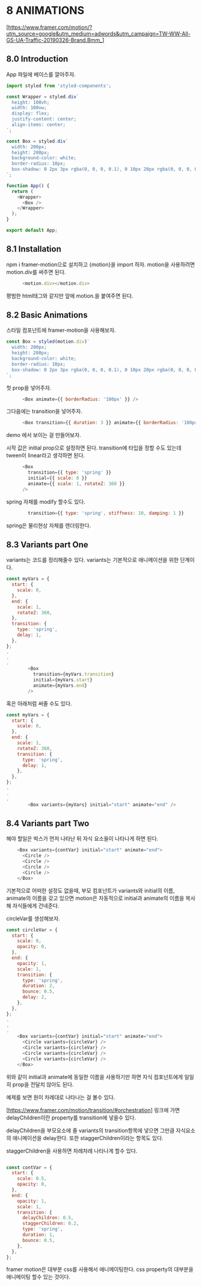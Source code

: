 # 8 ANIMATIONS

[https://www.framer.com/motion/?utm_source=google&utm_medium=adwords&utm_campaign=TW-WW-All-GS-UA-Traffic-20190326-Brand.Bmm_]

## 8.0 Introduction

App 파일에 베이스를 깔아주자.

```JavaScript
import styled from 'styled-components';

const Wrapper = styled.div`
  height: 100vh;
  width: 100vw;
  display: flex;
  justify-content: center;
  align-items: center;
`;

const Box = styled.div`
  width: 200px;
  height: 200px;
  background-color: white;
  border-radius: 10px;
  box-shadow: 0 2px 3px rgba(0, 0, 0, 0.1), 0 10px 20px rgba(0, 0, 0, 0.06);
`;

function App() {
  return (
    <Wrapper>
      <Box />
    </Wrapper>
  );
}

export default App;

```

## 8.1 Installation

npm i framer-motion으로 설치하고 {motion}을 import 하자.
motion을 사용하려면 motion.div를 써주면 된다.

```JavaScript
      <motion.div></motion.div>

```

평범한 html태그와 같지만 앞에 motion.을 붙여주면 된다.

## 8.2 Basic Animations

스타일 컴포넌트에 framer-motion을 사용해보자.

```JavaScript
const Box = styled(motion.div)`
  width: 200px;
  height: 200px;
  background-color: white;
  border-radius: 10px;
  box-shadow: 0 2px 3px rgba(0, 0, 0, 0.1), 0 10px 20px rgba(0, 0, 0, 0.06);
`;
```

첫 prop을 넣어주자.

```JavaScript
      <Box animate={{ borderRadius: '100px' }} />
```

그다음에는 transition을 넣어주자.

```JavaScript
      <Box transition={{ duration: 3 }} animate={{ borderRadius: '100px' }} />
```

demo 에서 보이는 걸 만들어보자.

시작 값은 initial prop으로 설정하면 된다. transition에 타입을 정할 수도 있는데 tween이 linear라고 생각하면 된다.

```JavaScript
      <Box
        transition={{ type: 'spring' }}
        initial={{ scale: 0 }}
        animate={{ scale: 1, rotateZ: 360 }}
      />
```

spring 자체를 modify 할수도 있다.

```JavaScript
        transition={{ type: 'spring', stiffness: 10, damping: 1 }}
```

spring은 물리현상 자체를 렌더링한다.

## 8.3 Variants part One

variants는 코드를 정리해줄수 있다. variants는 기본적으로 애니메이션을 위한 단계이다.

```JavaScript
const myVars = {
  start: {
    scale: 0,
  },
  end: {
    scale: 1,
    rotateZ: 360,
  },
  transition: {
    type: 'spring',
    delay: 1,
  },
};
.
.
.
        <Box
          transition={myVars.transition}
          initial={myVars.start}
          animate={myVars.end}
        />
```

혹은 아래처럼 써줄 수도 있다.

```JavaScript
const myVars = {
  start: {
    scale: 0,
  },
  end: {
    scale: 1,
    rotateZ: 360,
    transition: {
      type: 'spring',
      delay: 1,
    },
  },
};
.
.
.
        <Box variants={myVars} initial="start" animate="end" />

```

## 8.4 Variants part Two

해야 할일은 박스가 먼저 나타난 뒤 자식 요소들이 나타나게 하면 된다.

```JavaScript
    <Box variants={contVar} initial="start" animate="end">
      <Circle />
      <Circle />
      <Circle />
      <Circle />
    </Box>
```

기본적으로 어떠한 설정도 없을때, 부모 컴포넌트가 variants와 initial의 이름, animate의 이름을 갖고 있으면 motion은 자동적으로 initial과 animate의 이름을 복사해 자식들에게 건네준다.

circleVar를 생성해보자.

```JavaScript
const circleVar = {
  start: {
    scale: 0,
    opacity: 0,
  },
  end: {
    opacity: 1,
    scale: 1,
    transition: {
      type: 'spring',
      duration: 2,
      bounce: 0.5,
      delay: 2,
    },
  },
};
.
.
.
    <Box variants={contVar} initial="start" animate="end">
      <Circle variants={circleVar} />
      <Circle variants={circleVar} />
      <Circle variants={circleVar} />
      <Circle variants={circleVar} />
    </Box>
```

위와 같이 initial과 animate에 동일한 이름을 사용하기만 하면 자식 컴포넌트에게 일일히 prop을 전달치 않아도 된다.

예제를 보면 원이 차례대로 나타나는 걸 볼수 있다.

[https://www.framer.com/motion/transition/#orchestration] 링크에 가면 delayChildren이란 property를 transition에 넣을수 있다.

delayChildren을 부모요소에 줄 variants의 transition항목에 넣으면 그만큼 자식요소의 애니메이션을 delay한다. 또한 staggerChildren이라는 항목도 있다.

staggerChildren을 사용하면 차례차례 나타나게 할수 있다.

```JavaScript

const contVar = {
  start: {
    scale: 0.5,
    opacity: 0,
  },
  end: {
    opacity: 1,
    scale: 1,
    transition: {
      delayChildren: 0.5,
      staggerChildren: 0.2,
      type: 'spring',
      duration: 1,
      bounce: 0.5,
    },
  },
};
```

framer motion은 대부분 css를 사용해서 애니메이팅한다. css property의 대부분을 애니메이팅 할수 있는 것이다.
